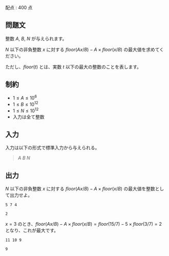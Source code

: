 配点 : $400$ 点

## 問題文

整数 $A$, $B$, $N$ が与えられます。

$N$ 以下の非負整数 $x$ に対する $floor(Ax/B) - A \times floor(x/B)$ の最大値を求めてください。

ただし、$floor(t)$ とは、実数 $t$ 以下の最大の整数のことを表します。

## 制約

- $1 \leq A \leq 10^{6}$
- $1 \leq B \leq 10^{12}$
- $1 \leq N \leq 10^{12}$
- 入力は全て整数

## 入力

入力は以下の形式で標準入力から与えられる。

> $A$ $B$ $N$

## 出力

$N$ 以下の非負整数 $x$ に対する $floor(Ax/B) - A \times floor(x/B)$ の最大値を整数として出力せよ。

```input1
5 7 4
```

```output1
2
```

$x=3$ のとき、$floor(Ax/B)-A \times floor(x/B) = floor(15/7) - 5 \times floor(3/7) = 2$ となり、これが最大です。

```input2
11 10 9
```

```output2
9
```